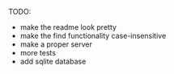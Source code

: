 TODO:
- make the readme look pretty
- make the find functionality case-insensitive
- make a proper server
- more tests
- add sqlite database
